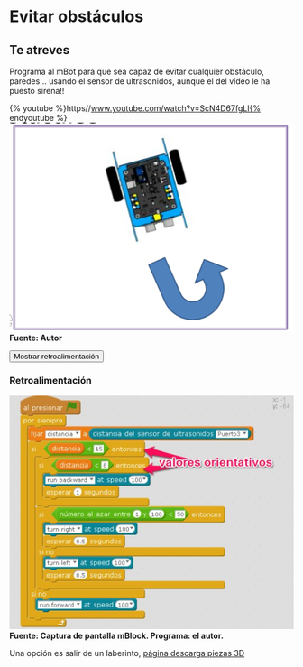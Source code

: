 
# Evitar obstáculos

## Te atreves

Programa al mBot para que sea capaz de evitar cualquier obstáculo, paredes... usando el sensor de ultrasonidos, aunque el del vídeo le ha puesto sirena!!

{% youtube %}https//www.youtube.com/watch?v=ScN4D67fgLI{% endyoutube %}
![](img/Screenshot_(1).png)
**Fuente: Autor**

<script type="text/javascript">var feedback6_93text = "Mostrar retroalimentación";</script><input type="button" name="toggle-feedback-6_93" value="Mostrar retroalimentación" class="feedbackbutton" onclick="$exe.toggleFeedback(this,true);return false" />

### Retroalimentación

![](img/salva-obstaculos.png)
**Fuente: Captura de pantalla mBlock. Programa: el autor.**

Una opción es salir de un laberinto, [página descarga piezas 3D](http://www.thingiverse.com/thing:1169585)

